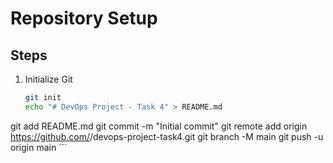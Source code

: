 # Repository Setup

## Steps
1. Initialize Git
   ```bash
   git init
   echo "# DevOps Project - Task 4" > README.md
git add README.md
git commit -m "Initial commit"
git remote add origin https://github.com/<username>/devops-project-task4.git
git branch -M main
git push -u origin main ```



